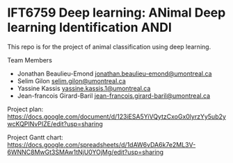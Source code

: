 # IFT6759 Deep learning:  ANimal Deep learning Identification ANDI
This repo is for the project of animal classification using deep learning. 

Team Members
- Jonathan Beaulieu-Emond jonathan.beaulieu-emond@umontreal.ca
- Selim Gilon selim.gilon@umontreal.ca
- Yassine Kassis yassine.kassis.1@umontreal.ca
- Jean-francois Girard-Baril jean-francois.girard-baril@umontreal.ca

Project plan: https://docs.google.com/document/d/123iESA5YiVQytzCxoGx0lyrzYy5ub2ywcKQPINvPIZE/edit?usp=sharing

Project Gantt chart: https://docs.google.com/spreadsheets/d/1dAW6vDA6k7e2ML3V-6WNNC8MwGt3SMAw1tNjU0YOjMg/edit?usp=sharing
